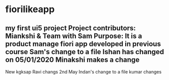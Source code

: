 # fiorilikeapp
my first ui5 project
Project contributors:
Miankshi & Team with Sam
Purpose:
It is a product manage fiori app developed in previous course
Sam's change to a file
Ishan has changed on 05/01/2020
Minakshi makes a change
---
New kgksap
Ravi changs 2nd May
Indan's change to a file
kumar changes